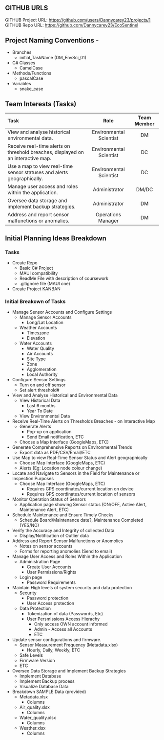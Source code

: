 ## GITHUB URLS
GITHUB Project URL: https://github.com/users/Dannycarey23/projects/1
GITHUB Repo URL:	https://github.com/Dannycarey23/EcoSentinel

## Project Naming Conventions -
- Branches
	- initial_TaskName (DM_EnvSci_01)
- C# Classes
	- CamelCase
- Methods/Functions
	- pascalCase
- Variables
	- snake_case

## Team Interests (Tasks)
| Task	         | Role        | Team Member |
| :------------- | :---------: |:-----------:|
| View and analyse historical environmental data.|Environmental Scientist| DM | 
| Receive real-time alerts on threshold breaches, displayed on an interactive map.|Environmental Scientist| DC |
| Use a map to view real-time sensor statuses and alerts geographically.|Environmental Scientist| DC |
| Manage user access and roles within the application.|Administrator| DM/DC |
| Oversee data storage and implement backup strategies.|Administrator| DM |
| Address and report sensor malfunctions or anomalies.|Operations Manager| DM |

## Initial Planning Ideas Breakdown
### Tasks
- Create Repo
	- Basic C# Project
	- MAUI compatibility
	- ReadMe File with description of coursework
	- .gitignore file (MAUI one)
- Create Project KANBAN
### Initial Breakown of Tasks
- Manage Sensor Accounts and Configure Settings
	- Manage Sensor Accounts
		- Long/Lat Location
	- Weather Accounts
		- Timeszone
		- Elevation
	- Water Accounts
		- Water Quality
		- Air Accounts
		- Site Type
		- Zone
		- Agglomeration
		- Local Authority
- Configure Sensor Settings
	- Turn on and off sensor
	- Set alert threshold#
- View and Analyse Historical and Environmental Data
	- View Historical Data
		- Last 6 months 
		- Year To Date
	- View Environmental Data
- Receive Real-Time Alerts on Thresholds Breaches - on Interactive Map
	- Generate Alerts
		- Pop-up on application
		- Send Email notification, ETC
	- Choose a Map Interface (GoogleMaps, ETC) 
- Generate Comprehensive Reports on Environmental Trends
	- Export data as PDF/CSV/Email/ETC
- Use Map to view Real-Time Sensor Status and Alert geographically
	- Choose Map Interface (GoogleMaps, ETC)
	- Alerts (Eg: Location node colour change)
- Locate and Navigate to Sensors in the Field for Maintenance or Inspection Purposes
	- Choose Map Interface (GoogleMaps, ETC)
		- Requires GPS coordinates/current location on device
		- Requires GPS coordinates/current location of sensors
- Monitor Operation Status of Sensors
	- Application page showing Sensor status (ON/OFF, Active Alert, Maintenance Alert, ETC)
- Schedule Maintenance and Ensure Timely Checks
	- Schedule Board/Maintenance date?, Maintenance Completed (YES/NO)
- Verify the Accuracy and Integrity of collected Data
	- Display/Notification of Outlier data
- Address and Report Sensor Malfunctions or Anomolies
	- Notes on sensor accounts
	- Forms for reporting anomolies (Send to email)
- Manage User Access and Roles Within the Application 
	- Administration Page
		- Create User Accounts
		- User Permissions/Rights
	- Login page
		- Password Requirements
- Maintain High levels of system security and data protection
	- Security
		- Password protection
		- User Access protection
	- Data Protection
		- Tokenization of data (Passwords, Etc)
		- User Persmissions Access Hierachy
			- Only access OWN account informed
			- Admin - Access all Accounts
			- ETC
- Update sensor configurations and firmware.
	- Sensor Measurement Frequency (Metadata.xlsx)
		- Hourly, Daily, Weekly, ETC
	- Safe Levels
	- Firmware Version
	- ETC
- Oversee Data Storage and Implement Backup Strategies
	- Implement Database
	- Implement Backup process
	- Visualize Database Data
- Breakdown SAMPLE Data (provided)
	- Metadata.xlsx
		- Columns
	- Air_quality.xlsx
		- Columns
	- Water_quality.xlsx
		- Columns
	- Weather.xlsx
		- Columns